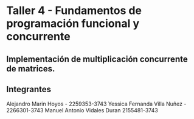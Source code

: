# Taller 4  - Fundamentos de programación funcional y concurrente

## Implementación de multiplicación concurrente de matrices.

## Integrantes
Alejandro Marin Hoyos - 2259353-3743
Yessica Fernanda Villa Nuñez - 2266301-3743
Manuel Antonio Vidales Duran  2155481-3743

